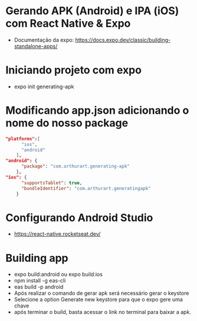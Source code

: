 # Gerando APK (Android) e IPA (iOS) com React Native & Expo
- Documentação da expo: https://docs.expo.dev/classic/building-standalone-apps/

# Iniciando projeto com expo
- expo init generating-apk

# Modificando app.json adicionando o nome do nosso package
```json
"platforms":[
      "ios",
      "android"
    ],
"android": {
      "package": "com.arthurart.generating-apk"
    },
"ios": {
      "supportsTablet": true,
      "bundleIdentifier": "com.arthurart.generatingapk"
    }
```
# Configurando Android Studio
- https://react-native.rocketseat.dev/
# Building app
- expo build:android ou expo build:ios
- npm install -g eas-cli
- eas build -p android
- Após realizar o comando de gerar apk será necessário gerar o keystore
- Selecione a option Generate new keystore para que o expo gere uma chave
- após terminar o build, basta acessar o link no terminal para baixar a apk.
